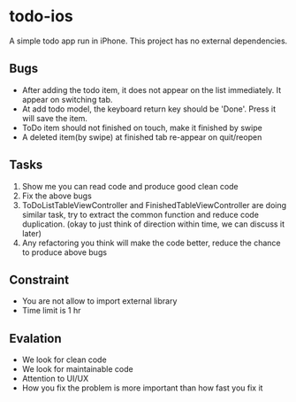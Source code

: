 # todo-ios
A simple todo app run in iPhone. This project has no external dependencies.

## Bugs

- After adding the todo item, it does not appear on the list immediately. It
  appear on switching tab.
- At add todo model, the keyboard return key should be 'Done'. Press it will 
  save the item.
- ToDo item should not finished on touch, make it finished by swipe
- A deleted item(by swipe) at finished tab re-appear on quit/reopen

## Tasks

1. Show me you can read code and produce good clean code
1. Fix the above bugs
1. ToDoListTableViewController and FinishedTableViewController are doing similar
   task, try to extract the common function and reduce code duplication. (okay
   to just think of direction within time, we can discuss it later)
1. Any refactoring you think will make the code better,
   reduce the chance to produce above bugs

## Constraint

- You are not allow to import external library
- Time limit is 1 hr

## Evalation

- We look for clean code
- We look for maintainable code
- Attention to UI/UX
- How you fix the problem is more important than how fast you fix it
